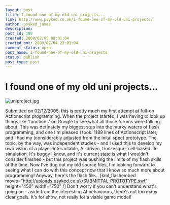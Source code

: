 ```yaml
---
layout: post
title: I found one of my old uni projects...
link: http://www.psyked.co.uk/i-found-one-of-my-old-uni-projects/
author: psyked_james
description: 
post_id: 180
created: 2008/02/05 00:01:04
created_gmt: 2008/02/04 23:01:04
comment_status: open
post_name: i-found-one-of-my-old-uni-projects
status: publish
post_type: post
---
```


# I found one of my old uni projects...

![uniproject.jpg](http://uploads.psyked.co.uk/2008/02/uniproject.jpg)

Submitted on 02/12/2005, this is pretty much my first attempt at full-on Actionscript programming. When the project started, I was having to look up things like 'functions' on Google to see what all those forums were talking about. This was definately my biggest step into the murky waters of flash programming, and one I'm pleased I took. 1189 lines of Actionscript later, and I had my (considerably adjusted from the inital spec) prototype. The topic, by the way, was independent studies - and I used this to develop my own vision of a player-interactable, AI-driven, tron-esque, cell-based life simulation. It's buggy I know, and it's current state is what I wouldn't consider finished - but this project was pushing the limits of my flash skills at the time. Now I've dug out my old source files, I'm looking forward to seeing what I can do with this concept now that I know so much more about programming! Anyway, here's the flash file... [kml_flashembed movie="http://uploads.psyked.co.uk/SUBMITTAL-PROTOTYPE.swf" height="450" width="750" /] Don't worry if you can't understand what's going on - aside from the interesting AI behaviours, there's not too many clear goals. It's for show, not really for a viable game model!